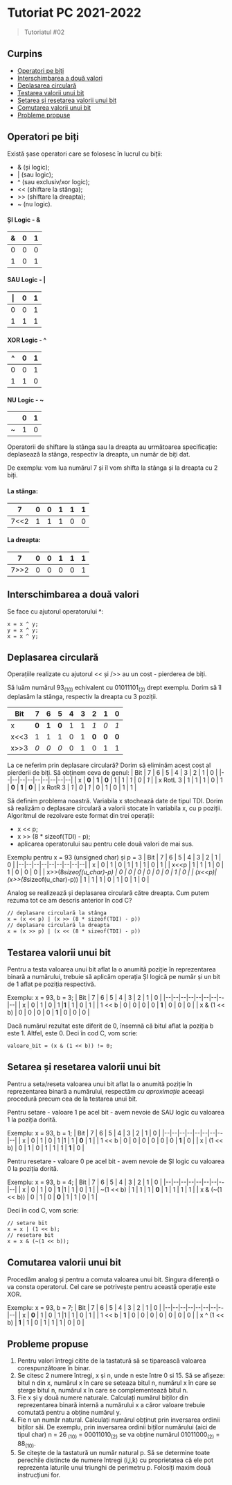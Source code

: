 
# Tutoriat PC 2021-2022

> Tutoriatul #02

## Curpins
* [Operatori pe biți](#operatori-pe-biți)
* [Interschimbarea a două valori](#interschimbarea-a-două-valori)
* [Deplasarea circulară](#deplasarea-circulară)
* [Testarea valorii unui bit](#testarea-valorii-unui-bit)
* [Setarea și resetarea valorii unui bit](#setarea-și-resetarea-valorii-unui-bit)
* [Comutarea valorii unui bit](#comutarea-valorii-unui-bit)
* [Probleme propuse](#probleme-propuse)

## Operatori pe biți

Există șase operatori care se folosesc în lucrul cu biții:

- & (și logic);
- | (sau logic);
- ^ (sau exclusiv/xor logic);
- << (shiftare la stânga);
-  \>> (shiftare la dreapta);
- ~ (nu logic).

#### ȘI Logic - & 

| & | 0 | 1 |
|--|--|--|
| 0 | 0 | 0 |
| 1 | 0  | 1 |

#### SAU Logic - |

| \| | 0 | 1 |
|--|--|--|
| 0 | 0 | 1 |
| 1 | 1  | 1 |

#### XOR Logic - ^

| ^ | 0 | 1 |
|--|--|--|
| 0 | 0 | 1 |
| 1 | 1  | 0 |

#### NU Logic - ~

|  | 0 | 1 |
|--|--|--|
| ~ | 1 | 0 |

Operatorii de shiftare la stânga sau la dreapta au următoarea specificație: deplasează la stânga, respectiv la dreapta, un număr de biți dat.

De exemplu: vom lua numărul 7 și îl vom shifta la stânga și la dreapta cu 2 biți.

#### La stânga:
| 7 | 0 | 0 | 1 | 1 | 1 |
|--|--|--|--|--|--|
| 7<<2 | 1 | 1 | 1 | 0 | 0 |

#### La dreapta:
| 7 | 0 | 0 | 1 | 1 | 1 |
|--|--|--|--|--|--|
| 7>>2 | 0 | 0 | 0 | 0 | 1 |

## Interschimbarea a două valori
Se face cu ajutorul operatorului **^**:

    x = x ^ y;
    y = x ^ y;
    x = x ^ y;

## Deplasarea circulară
Operațiile realizate cu ajutorul << și />> au un cost - pierderea de biți.

Să luăm numărul 93<sub>(10)</sub> echivalent cu 01011101<sub>(2)</sub> drept exemplu. Dorim să îl deplasăm la stânga, respectiv la dreapta cu 3 poziții.

| Bit | 7 | 6 | 5 | 4 | 3 | 2 | 1 | 0 |
|--|--|--|--|--|--|--|--|--|
| x | **0** | **1** | **0** | 1 | 1 | *1* | *0* | *1* |
| x<<3 | 1 | 1 | 1 | 0 | 1 | **0** | **0** | **0** |
| x>>3 | *0* | *0* | *0* | 0 | 1 | 0 | 1 | 1 |

La ce neferim prin deplasare circulară? Dorim să eliminăm acest cost al pierderii de biți. Să obținem ceva de genul:
| Bit | 7 | 6 | 5 | 4 | 3 | 2 | 1 | 0 |
|--|--|--|--|--|--|--|--|--|
| x | **0** | **1** | **0** | 1 | 1 | *1* | *0* | *1* |
| x RotL 3 | 1 | 1 | 1 | 0 | 1 | **0** | **1** | **0** |
| x RotR 3 | *1* | *0* | *1* | 0 | 1 | 0 | 1 | 1 |

Să definim problema noastră. Variabila x stochează date de tipul TDI. Dorim să realizăm o deplasare circulară a valorii stocate în variabila x, cu p poziții. Algoritmul de rezolvare este format din trei operații:

- x << p;
- x >> (8 * sizeof(TDI) - p);
- aplicarea operatorului sau pentru cele două valori de mai sus. 

Exemplu pentru x = 93 (unsigned char) și p = 3
| Bit | 7 | 6 | 5 | 4 | 3 | 2 | 1 | 0 |
|--|--|--|--|--|--|--|--|--|
| x | 0 | 1 | 0 | 1 | 1 | 1 | 0 | 1 |
| x<<p | 1 | 1 | 1 | 0 | 1 | 0 | 0 | 0 |
| x>>(8*sizeof(u_char)-p) | 0 | 0 | 0 | 0 | 0 | 0 | 1 | 0 |
| (x<<p)\|(x>>(8*sizeof(u_char)-p)) | 1 | 1 | 1 | 0 | 1 | 0 | 1 | 0 |

Analog se realizează și deplasarea circulară către dreapta.
Cum putem rezuma tot ce am descris anterior în cod C?

    // deplasare circulară la stânga
    x = (x << p) | (x >> (8 * sizeof(TDI) - p))
    // deplasare circulară la dreapta
    x = (x >> p) | (x << (8 * sizeof(TDI) - p))
  
## Testarea valorii unui bit
Pentru a testa valoarea unui bit aflat la o anumită poziție în reprezentarea binară a numărului, trebuie să aplicăm operația ȘI logică pe număr și un bit de 1 aflat pe poziția respectivă.

Exemplu: x = 93, b = 3;
| Bit | 7 | 6 | 5 | 4 | 3 | 2 | 1 | 0 |
|--|--|--|--|--|--|--|--|--|
| x | 0 | 1 | 0 | 1 |**1** | 1 | 0 | 1 |
| 1 << b | 0 | 0 | 0 | 0 | **1** | 0 | 0 | 0 |
| x & (1 << b) | 0 | 0 | 0 | 0 | **1** | 0 | 0 | 0 |

Dacă numărul rezultat este diferit de 0, însemnă că bitul aflat la poziția b este 1. Altfel, este 0. Deci în cod C, vom scrie:

    valoare_bit = (x & (1 << b)) != 0;
## Setarea și resetarea valorii unui bit

Pentru a seta/reseta valoarea unui bit aflat la o anumită poziție în reprezentarea binară a numărului, respectăm *cu aproximație* aceeași procedură precum cea de la testarea unui bit.

Pentru setare - valoare 1 pe acel bit - avem nevoie de SAU logic cu valoarea 1 la poziția dorită.

Exemplu: x = 93, b = 1;
| Bit | 7 | 6 | 5 | 4 | 3 | 2 | 1 | 0 |
|--|--|--|--|--|--|--|--|--|
| x | 0 | 1 | 0 | 1 |1 | 1 | **0** | 1 |
| 1 << b | 0 | 0 | 0 | 0 | 0 | 0 | **1** | 0 |
| x \| (1 << b) | 0 | 1 | 0 | 1 | 1 | 1 | **1** | 0 |

Pentru resetare - valoare 0 pe acel bit - avem nevoie de ȘI logic cu valoarea 0 la poziția dorită.

Exemplu: x = 93, b = 4;
| Bit | 7 | 6 | 5 | 4 | 3 | 2 | 1 | 0 |
|--|--|--|--|--|--|--|--|--|
| x | 0 | 1 | 0 | **1** |1 | 1 | 0 | 1 |
| ~(1 << b) | 1 | 1 | 1 | **0** | 1 | 1 | 1 | 1 |
| x & (~(1 << b)) | 0 | 1 | 0 | **0** | 1 | 1 | 0 | 1 |

Deci în cod C, vom scrie:

    // setare bit
    x = x | (1 << b);
    // resetare bit
    x = x & (~(1 << b));

## Comutarea valorii unui bit

Procedăm analog și pentru a comuta valoarea unui bit. Singura diferență o va consta operatorul. Cel care se potrivește pentru această operație este XOR. 

Exemplu: x = 93, b = 7;
| Bit | 7 | 6 | 5 | 4 | 3 | 2 | 1 | 0 |
|--|--|--|--|--|--|--|--|--|
| x | **0** | 1 | 0 | 1 |1 | 1 | 0 | 1 |
| 1 << b | **1** | 0 | 0 | 0 | 0 | 0 | 0 | 0 |
| x ^ (1 << b) | **1** | 1 | 0 | 1 | 1 | 1 | 0 | 0 |

## Probleme propuse

1. Pentru valori întregi citite de la tastatură să se tiparească valoarea corespunzătoare în binar.
2. Se citesc 2 numere întregi, x și n, unde n este între 0 si 15. Să se afișeze: bitul n din x, numărul x în care se seteaza bitul n, numărul x în care se șterge bitul n, numărul x în care se complementează bitul n.
3. Fie x și y două numere naturale. Calculați numărul biților din reprezentarea binară internă a numărului x a căror valoare trebuie comutată pentru a obține numărul y.
4. Fie n un număr natural. Calculați numărul obținut prin inversarea ordinii biților săi. De exemplu, prin inversarea ordinii biților numărului (aici de tipul char) n = 26<sub> (10)</sub> = 00011010<sub>(2)</sub> se va obține numărul 01011000<sub>(2)</sub> = 88<sub>(10)</sub>.
5. Se citește de la tastatură un număr natural p. Să se determine toate perechile distincte de numere întregi (i,j,k) cu proprietatea că ele pot reprezenta laturile unui triunghi de perimetru p. Folosiți maxim două instrucțiuni for.
